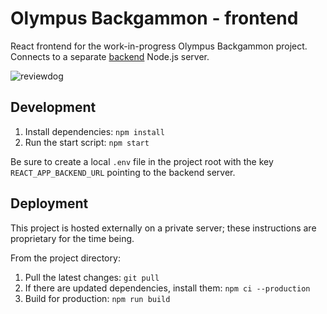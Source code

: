 # Olympus Backgammon - frontend

React frontend for the work-in-progress Olympus Backgammon project. Connects to a separate [backend](https://github.com/michaelti/olympus-backgammon-frontend) Node.js server.

![reviewdog](https://github.com/michaelti/olympus-backgammon-frontend/workflows/reviewdog/badge.svg)

## Development

1. Install dependencies: `npm install`
2. Run the start script: `npm start`

Be sure to create a local `.env` file in the project root with the key `REACT_APP_BACKEND_URL` pointing to the backend server.

## Deployment

This project is hosted externally on a private server; these instructions are proprietary for the time being.

From the project directory:

1. Pull the latest changes: `git pull`
2. If there are updated dependencies, install them: `npm ci --production`
3. Build for production: `npm run build`
